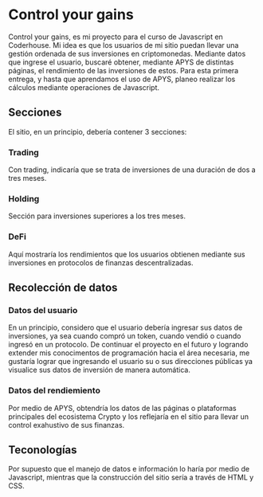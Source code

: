 # Control your gains
Control your gains, es mi proyecto para el curso de Javascript en Coderhouse.
Mi idea es que los usuarios de mi sitio puedan llevar una gestión ordenada de sus inversiones en criptomonedas.
Mediante datos que ingrese el usuario, buscaré obtener, mediante APYS de distintas páginas, el rendimiento de las inversiones de estos.
Para esta primera entrega, y hasta que aprendamos el uso de APYS, planeo realizar los cálculos mediante operaciones de Javascript.
## Secciones
El sitio, en un principio, debería contener 3 secciones:
### Trading
Con trading, indicaría que se trata de inversiones de una duración de dos a tres meses.
### Holding
Sección para inversiones superiores a los tres meses.
### DeFi
Aquí mostraría los rendimientos que los usuarios obtienen mediante sus inversiones en protocolos de finanzas descentralizadas.
## Recolección de datos
### Datos del usuario
En un principio, considero que el usuario debería ingresar sus datos de inversiones, ya sea cuando compró un token, cuando vendió o cuando ingresó en un protocolo.
De continuar el proyecto en el futuro y logrando extender mis conocimentos de programación hacia el área necesaria, me gustaría lograr que ingresando el usuario su o sus direcciones públicas ya visualice sus datos de inversión de manera automática.
### Datos del rendiemiento
Por medio de APYS, obtendría los datos de las páginas o plataformas principales del ecosistema Crypto y los reflejaría en el sitio para llevar un control exahustivo de sus finanzas.
## Teconologías
Por supuesto que el manejo de datos e información lo haría por medio de Javascript, mientras que la construcción del sitio sería a través de HTML y CSS.
